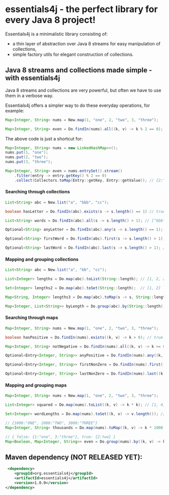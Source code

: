 # essentials4j - the perfect library for every Java 8 project!

Essentials4j is a minimalistic library consisting of:
 - a thin layer of abstraction over Java 8 streams for easy manipulation of collections,
 - simple factory utils for elegant construction of collections.

## Java 8 streams and collections made simple - with essentials4j

Java 8 streams and collections are very powerful, but often we have to use them in a verbose way.

Essentials4j offers a simpler way to do these everyday operations, for example:

```java
Map<Integer, String> nums = New.map(1, "one", 2, "two", 3, "three");

Map<Integer, String> even = Do.findIn(nums).all((k, v) -> k % 2 == 0); // {2:"two"}
```

The above code is just a shortcut for:

```java
Map<Integer, String> nums = new LinkedHashMap<>();
nums.put(1, "one");
nums.put(2, "two");
nums.put(3, "three");

Map<Integer, String> even = nums.entrySet().stream()
    .filter(entry -> entry.getKey() % 2 == 0)
    .collect(Collectors.toMap(Entry::getKey, Entry::getValue)); // {2:"two"}
```

#### Searching through collections

```java
List<String> abc = New.list("a", "bbb", "cc");

boolean hasLetter = Do.findIn(abc).exists(s -> s.length() == 1) // true

List<String> words = Do.findIn(abc).all(s -> s.length() > 1); // ["bbb", "cc"]

Optional<String> anyLetter = Do.findIn(abc).any(s -> s.length() == 1); // "a"

Optional<String> firstWord = Do.findIn(abc).first(s -> s.length() > 1); // "bbb"

Optional<String> lastWord = Do.findIn(abc).last(s -> s.length() > 1); // "cc"
```

#### Mapping and grouping collections

```java
List<String> abc = New.list("a", "bb", "cc");

List<Integer> lengths = Do.map(abc).toList(String::length); // [1, 2, 2]

Set<Integer> lengths2 = Do.map(abc).toSet(String::length);  // [1, 2]

Map<String, Integer> lengths3 = Do.map(abc).toMap(s -> s, String::length); // {"a":1, "bb":2, "cc":2}

Map<Integer, List<String>> byLength = Do.group(abc).by(String::length); // {1:["a"], 2:["bb", "cc"]}
```

#### Searching through maps

```java
Map<Integer, String> nums = New.map(1, "one", 2, "two", 3, "three");

boolean hasPositive = Do.findIn(nums).exists((k, v) -> k > 0); // true

Map<Integer, String> notNegative = Do.findIn(nums).all((k, v) -> k >= 0); // {0:"zero", 1:"pos"}

Optional<Entry<Integer, String>> anyPositive = Do.findIn(nums).any((k, v) -> k > 0); // 1:"pos"

Optional<Entry<Integer, String>> firstNonZero = Do.findIn(nums).first((k, v) -> k != 0); // -1:"neg"

Optional<Entry<Integer, String>> lastNonZero = Do.findIn(nums).last((k, v) -> k != 0); // 1:"pos"
```

#### Mapping and grouping maps

```java
Map<Integer, String> nums = New.map(1, "one", 2, "two", 3, "three");

List<Integer> squared = Do.map(nums).toList((k, v) -> k * k); // [1, 4, 9]

Set<Integer> wordLengths = Do.map(nums).toSet((k, v) -> v.length()); // [3, 5]

// {1000:"ONE", 2000:"TWO", 3000:"THREE"}
Map<Integer, String> thousands = Do.map(nums).toMap((k, v) -> k * 1000, (k, v) -> v.toUpperCase());

// { false: {1:"one", 3:"three"}, true: {2:two} }
Map<Boolean, Map<Integer, String>> even = Do.group(nums).by((k, v) -> k % 2 == 0);
```

## Maven dependency (NOT RELEASED YET):

```xml
 <dependency>
    <groupId>org.essentials4j</groupId>
    <artifactId>essentials4j</artifactId>
    <version>1.0.0</version>
</dependency>
```
